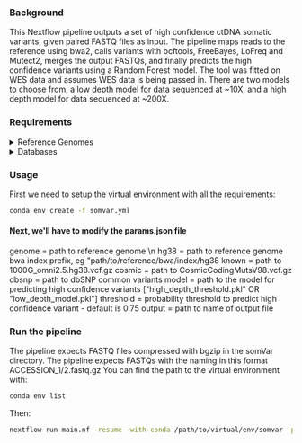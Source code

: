 
### Background
This Nextflow pipeline outputs a set of high confidence ctDNA somatic variants, given paired FASTQ files as input. The pipeline maps reads to the reference using bwa2, calls variants with bcftools, FreeBayes, LoFreq and Mutect2, merges the output FASTQs, and finally predicts the high confidence variants using a Random Forest model. The tool was fitted on WES data and assumes WES data is being passed in. There are two models to choose from, a low depth model for data sequenced at ~10X, and a high depth model for data sequenced at ~200X. 

### Requirements

<details>
<summary>Reference Genomes</summary>

 - 1x GRCh38 reference genome, compressed with bgzip.This genome must be indexed with bwa2, and samtools faidx & we'll need a dictionary created with gatk CreateSequenceDictionary. GATK, samtools and bwa2 will be installed in the virtual environment further on!

 - 1x uncompressed GRCh38 reference genome. The uncompressed genome will also need to be indexed with gatk CreateSequenceDictionary dict and samtools faidx
</details>

<details>
<summary>Databases</summary>

 - 1000G_omni2.5.hg38.vcf.gz

 - CosmicCodingMutsV98.vcf.gz

 - dbSNP common variants vcf
</details>

### Usage
First we need to setup the virtual environment with all the requirements:

```bash
conda env create -f somvar.yml
```

#### Next, we'll have to modify the params.json file
genome = path to reference genome \n
hg38 = path to reference genome bwa index prefix, eg "path/to/reference/bwa/index/hg38
known = path to 1000G_omni2.5.hg38.vcf.gz
cosmic = path to CosmicCodingMutsV98.vcf.gz
dbsnp = path to dbSNP common variants
model = path to the model for predicting high confidence variants  ["high_depth_threshold.pkl" OR "low_depth_model.pkl"]
threshold = probability threshold to predict high confidence variant - default is 0.75
output = path to name of output file 

### Run the pipeline

The pipeline expects FASTQ files compressed with bgzip in the somVar directory. 
The pipeline expects FASTQs with the naming in this format ACCESSION_1/2.fastq.gz
You can find the path to the virtual environment with:

```bash
conda env list
```
Then:
```bash
nextflow run main.nf -resume -with-conda /path/to/virtual/env/somvar -params-file params.json --f1 SRR000000_1.fastq.gz --f2 SRR000000_2.fastq.gz
```